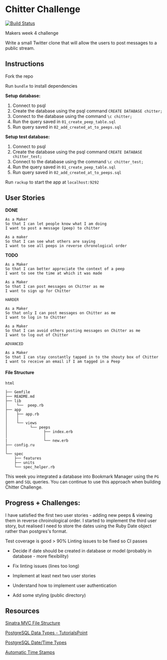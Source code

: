 Chitter Challenge
=================
[![Build Status](https://travis-ci.org/Danielandro/chitter-challenge.svg?branch=master)](https://travis-ci.org/Danielandro/chitter-challenge)

Makers week 4 challenge

Write a small Twitter clone that will allow the users to post messages to a public stream.

Instructions
------------

Fork the repo 

Run `bundle` to install dependencies

**Setup database:**
1. Connect to psql
2. Create the database using the psql command `CREATE DATABASE chitter;`
3. Connect to the database using the command `\c chitter;`
4. Run the query saved in `01_create_peep_table.sql`
5. Run query saved in `02_add_created_at_to_peeps.sql`

**Setup test database:**
1. Connect to psql
2. Create the database using the psql command `CREATE DATABASE chitter_test;`
3. Connect to the database using the command `\c chitter_test;`
4. Run the query saved in `01_create_peep_table.sql`
5. Run query saved in `02_add_created_at_to_peeps.sql`

Run `rackup` to start the app at `localhost:9292`

User Stories
------------
**DONE**
```
As a Maker
So that I can let people know what I am doing  
I want to post a message (peep) to chitter

As a maker
So that I can see what others are saying  
I want to see all peeps in reverse chronological order

```

**TODO**
```
As a Maker
So that I can better appreciate the context of a peep
I want to see the time at which it was made

As a Maker
So that I can post messages on Chitter as me
I want to sign up for Chitter

HARDER

As a Maker
So that only I can post messages on Chitter as me
I want to log in to Chitter

As a Maker
So that I can avoid others posting messages on Chitter as me
I want to log out of Chitter

ADVANCED

As a Maker
So that I can stay constantly tapped in to the shouty box of Chitter
I want to receive an email if I am tagged in a Peep
```

#### File Structure
``` 
html

├── Gemfile
├── README.md
├── lib
│    └──  peep.rb
├── app
│    ├── app.rb
│    │
│    └── views
│          └── peeps
│                ├── index.erb
│                │
|                └── new.erb
├── config.ru
│
└── spec    
    ├── features
    ├── units
    └── spec_helper.rb

```
This week you integrated a database into Bookmark Manager using the `PG` gem and `SQL` queries. You can continue to use this approach when building Chitter Challenge.

Progress + Challenges:
-----------------------
I have satisfied the first two user stories - adding new peeps & viewing them in reverse chroinological order. I started to implement the third user story, but realised I need to store the dates using the Ruby Date object rather than postgres's format.

Test coverage is good > 90%
Linting issues to be fixed so CI passes


* Decide if date should be created in database or model (probably in database - more flexibility)

* Fix linting issues (lines too long)

* Implement at least next two user stories

* Understand how to implement user authentication

* Add some styling (public directory)

Resources
----------
[Sinatra MVC File Structure](https://learn.co/lessons/sinatra-mvc-file-structure)

[PostgreSQL Data Types - TutorialsPoint](https://www.tutorialspoint.com/postgresql/postgresql_data_types.htm)

[PostgreSQL Date/Time Types](https://www.postgresql.org/docs/9.5/datatype-datetime.html)

[Automatic Time Stamps](https://x-team.com/blog/automatic-timestamps-with-postgresql/)
